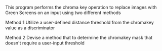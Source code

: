 This program performs the chroma key operation to replace images with Green Screens on an input
using two different methods


Method 1 Utilize a user-defined distance threshold from the
         chromakey value as a discriminator


Method 2 Devise a method that to determine the chromakey mask
         that doesn't require a user-input threshold
